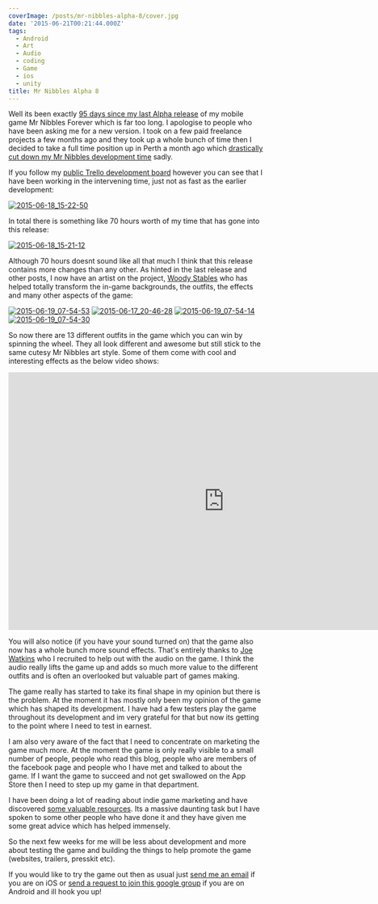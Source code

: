 ```yaml
---
coverImage: /posts/mr-nibbles-alpha-8/cover.jpg
date: '2015-06-21T00:21:44.000Z'
tags:
  - Android
  - Art
  - Audio
  - coding
  - Game
  - ios
  - unity
title: Mr Nibbles Alpha 8
---
```


Well its been exactly [95 days since my last Alpha release](https://www.mikecann.co.uk/myprojects/mr-nibbles-forever/mr-nibbles-forever-alpha-7/) of my mobile game Mr Nibbles Forever which is far too long. I apologise to people who have been asking me for a new version. I took on a few paid freelance projects a few months ago and they took up a whole bunch of time then I decided to take a full time position up in Perth a month ago which [drastically cut down my Mr Nibbles development time](https://www.mikecann.co.uk/uncategorized/started-work-at-thebroth-in-perth/) sadly.

<!-- more -->

If you follow my [public Trello development board](https://trello.com/b/Ic11WQzF/mr-nibbles-forever) however you can see that I have been working in the intervening time, just not as fast as the earlier development:

[![2015-06-18_15-22-50](https://www.mikecann.co.uk/wp-content/uploads/2015/06/2015-06-18_15-22-50-1024x525.png)](https://www.mikecann.co.uk/wp-content/uploads/2015/06/2015-06-18_15-22-50.png)

In total there is something like 70 hours worth of my time that has gone into this release:

[![2015-06-18_15-21-12](https://www.mikecann.co.uk/wp-content/uploads/2015/06/2015-06-18_15-21-12.png)](https://www.mikecann.co.uk/wp-content/uploads/2015/06/2015-06-18_15-21-12.png)

Although 70 hours doesnt sound like all that much I think that this release contains more changes than any other. As hinted in the last release and other posts, I now have an artist on the project, [Woody Stables](https://twitter.com/woodystables) who has helped totally transform the in-game backgrounds, the outfits, the effects and many other aspects of the game:

[![2015-06-19_07-54-53](https://www.mikecann.co.uk/wp-content/uploads/2015/06/2015-06-19_07-54-53-1024x575.png)](https://www.mikecann.co.uk/wp-content/uploads/2015/06/2015-06-19_07-54-53.png)
[![2015-06-17_20-46-28](https://www.mikecann.co.uk/wp-content/uploads/2015/06/2015-06-17_20-46-28-1024x766.jpg)](https://www.mikecann.co.uk/wp-content/uploads/2015/06/2015-06-17_20-46-28.jpg)
[![2015-06-19_07-54-14](https://www.mikecann.co.uk/wp-content/uploads/2015/06/2015-06-19_07-54-14-1024x576.jpg)](https://www.mikecann.co.uk/wp-content/uploads/2015/06/2015-06-19_07-54-14.jpg)
[![2015-06-19_07-54-30](https://www.mikecann.co.uk/wp-content/uploads/2015/06/2015-06-19_07-54-30-1024x576.jpg)](https://www.mikecann.co.uk/wp-content/uploads/2015/06/2015-06-19_07-54-30.jpg)

So now there are 13 different outfits in the game which you can win by spinning the wheel. They all look different and awesome but still stick to the same cutesy Mr Nibbles art style. Some of them come with cool and interesting effects as the below video shows:

<iframe width="854" height="510" src="https://www.youtube.com/embed/aN5S0zMux30" frameborder="0" allowfullscreen></iframe>

You will also notice (if you have your sound turned on) that the game also now has a whole bunch more sound effects. That's entirely thanks to [Joe Watkins](https://twitter.com/watkinsonic) who I recruited to help out with the audio on the game. I think the audio really lifts the game up and adds so much more value to the different outfits and is often an overlooked but valuable part of games making.

The game really has started to take its final shape in my opinion but there is the problem. At the moment it has mostly only been my opinion of the game which has shaped its development. I have had a few testers play the game throughout its development and im very grateful for that but now its getting to the point where I need to test in earnest.

I am also very aware of the fact that I need to concentrate on marketing the game much more. At the moment the game is only really visible to a small number of people, people who read this blog, people who are members of the facebook page and people who I have met and talked to about the game. If I want the game to succeed and not get swallowed on the App Store then I need to step up my game in that department.

I have been doing a lot of reading about indie game marketing and have discovered [some valuable resources](https://vgamemarketing.com/). Its a massive daunting task but I have spoken to some other people who have done it and they have given me some great advice which has helped immensely.

So the next few weeks for me will be less about development and more about testing the game and building the things to help promote the game (websites, trailers, presskit etc).

If you would like to try the game out then as usual just [send me an email](mailto:mike.cann@gmail.com) if you are on iOS or [send a request to join this google group](https://plus.google.com/communities/100690884724496136044?gclid=CJSZo8WqgsACFVZwvAodlo0AHQ&dclid=CODB18WqgsACFVQZvAodWV4ATQ) if you are on Android and ill hook you up!
